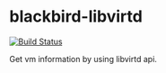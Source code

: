 blackbird-libvirtd
===============

[![Build Status](https://travis-ci.org/Vagrants/blackbird-libvirtd.png?branch=development)](https://travis-ci.org/Vagrants/blackbird-libvirtd)

Get vm information by using libvirtd api.

